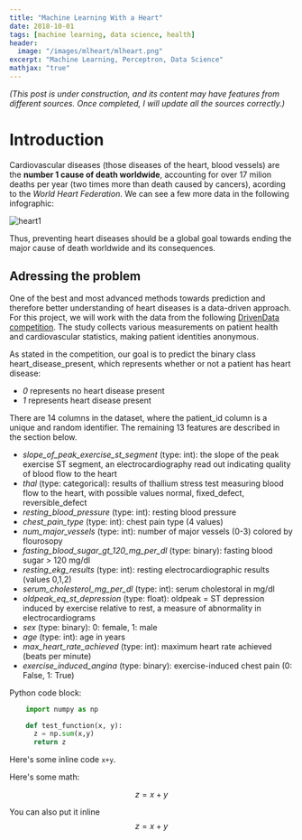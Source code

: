 ```yaml
---
title: "Machine Learning With a Heart"
date: 2018-10-01
tags: [machine learning, data science, health]
header:
  image: "/images/mlheart/mlheart.png"
excerpt: "Machine Learning, Perceptron, Data Science"
mathjax: "true"
---
```

*(This post is under construction, and its content may have features from different sources. Once completed, I will update all the sources correctly.)*

# Introduction

Cardiovascular diseases (those diseases of the heart, blood vessels) are the **number 1 cause of death worldwide**, accounting for over 17 milion deaths per year (two times more than death caused by cancers), acording to the *World Heart Federation*. We can see a few more data in the following infographic:

<img src="{{ site.url }}{{ site.baseurl }}/images/mlheart/heart1.png" alt="heart1">

Thus, preventing heart diseases should be a global goal towards ending the major cause of death worldwide and its consequences.

## Adressing the problem

One of the best and most advanced methods towards prediction and therefore better understanding of heart diseases is a data-driven approach. For this project, we will work with the data from the following [DrivenData competition](https://drivendata.org/competitions/54/machine-learning-with-a-heart/). The study collects various measurements on patient health and cardiovascular statistics, making patient identities anonymous.

As stated in the competition, our goal is to predict the binary class heart_disease_present, which represents whether or not a patient has heart disease:
* *0* represents no heart disease present
* *1* represents heart disease present

There are 14 columns in the dataset, where the patient_id column is a unique and random identifier. The remaining 13 features are described in the section below.

* *slope_of_peak_exercise_st_segment* (type: int): the slope of the peak exercise ST segment, an electrocardiography read out indicating quality of blood flow to the heart
* *thal* (type: categorical): results of thallium stress test measuring blood flow to the heart, with possible values normal, fixed_defect, reversible_defect
*  *resting_blood_pressure* (type: int): resting blood pressure
* *chest_pain_type* (type: int): chest pain type (4 values)
* *num_major_vessels* (type: int): number of major vessels (0-3) colored by flourosopy
* *fasting_blood_sugar_gt_120_mg_per_dl* (type: binary): fasting blood sugar > 120 mg/dl
* *resting_ekg_results* (type: int): resting electrocardiographic results (values 0,1,2)
* *serum_cholesterol_mg_per_dl* (type: int): serum cholestoral in mg/dl
* *oldpeak_eq_st_depression* (type: float): oldpeak = ST depression induced by exercise relative to rest, a measure of abnormality in electrocardiograms
* *sex* (type: binary): 0: female, 1: male
* *age* (type: int): age in years
* *max_heart_rate_achieved* (type: int): maximum heart rate achieved (beats per minute)
* *exercise_induced_angina* (type: binary): exercise-induced chest pain (0: False, 1: True)


Python code block:
```python
    import numpy as np

    def test_function(x, y):
      z = np.sum(x,y)
      return z
```

Here's some inline code `x+y`.

Here's some math:

$$z=x+y$$

You can also put it inline $$z=x+y$$
